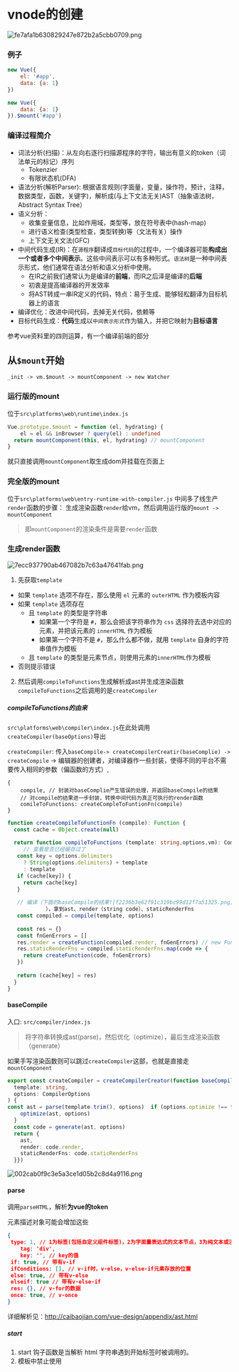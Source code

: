 # vnode的创建

![fe7afa1b630829247e872b2a5cbb0709.png](evernotecid://C54A0D32-226D-4A54-A746-72B250392753/appyinxiangcom/18327894/ENResource/p123)

### 例子

```js
new Vue({
    el: '#app',
    data: {a: 1}
})

new Vue({
    data: {a: 1}
}).$mount('#app')
```

### 编译过程简介

- 词法分析(扫描)：从左向右逐行扫描源程序的字符，输出有意义的token（词法单元的标记）序列
  - Tokenzier
  - 有限状态机(DFA)
- 语法分析(解析Parser): 根据语言规则(字面量，变量，操作符，预计，注释，数据类型，函数，关键字)，解析成(与上下文法无关)AST（抽象语法树，Abstract Syntax Tree）
- 语义分析：
  - 收集变量信息，比如作用域，类型等，放在符号表中(hash-map)
  - 进行语义检查(类型检查，类型转换)等（文法有关）操作
  - 上下文无关文法(GFC)  
- 中间代码生成(IR)：在`源程序`翻译成`目标代码`的过程中，一个编译器可能**构成出一个或者多个中间表示**。这些中间表示可以有多种形式。`语法树`是一种中间表示形式，他们通常在语法分析和语义分析中使用。
  - 在IR之前我们通常认为是编译的**前端**，而IR之后泽是编译的**后端**
  - 初衷是提高编译器的开发效率
  - 将AST转成一串IR定义的代码，特点：易于生成、能够轻松翻译为目标机器上的语言
- 编译优化：改进中间代码，去掉无关代码，依赖等
- 目标代码生成：**代码**生成以`中间表示形式`作为输入，并把它映射为**目标语言**

参考vue资料里的四则运算，有一个编译前端的部分

## 从`$mount`开始

`_init -> vm.$mount -> mountComponent -> new Watcher`

### 运行版的mount

位于`src\platforms\web\runtime\index.js`

```typescript
Vue.prototype.$mount = function (el, hydrating) {
    el = el && inBrowser ? query(el) : undefined
  return mountComponent(this, el, hydrating) // mountComponent
}
```

就只直接调用`mountComponent`取生成dom并挂载在页面上

### 完全版的mount

位于`src\platforms\web\entry-runtime-with-compiler.js`
中间多了线生产`render`函数的步骤：
生成渲染函数`render`给vm，然后调用运行版的`mount -> mountComponent`

> 即`mountComponent`的渲染条件是需要`render`函数

### 生成render函数

![7ecc937790ab467082b7c63a47641fab.png](evernotecid://C54A0D32-226D-4A54-A746-72B250392753/appyinxiangcom/18327894/ENResource/p124)

1. 先获取`template`

- 如果 `template` 选项不存在，那么使用 `el` 元素的 `outerHTML` 作为模板内容
- 如果 `template` 选项存在
  - 且 `template` 的类型是字符串
    - 如果第一个字符是 `#`，那么会把该字符串作为 `css` 选择符去选中对应的元素，并把该元素的 `innerHTML` 作为模板
    - 如果第一个字符不是 `#`，那么什么都不做，就用 `template` 自身的字符串值作为模板
  - 且 `template` 的类型是元素节点，则使用元素的`innerHTML`作为模板
- 否则提示错误

2. 然后调用`compileToFunctions`生成解析成ast并生成渲染函数
`compileToFunctions`之后调用的是`createCompiler`

##### compileToFunctions的由来

`src\platforms\web\compiler\index.js`在此处调用`createCompiler(baseOptions)`导出

`createCompiler`: 传入`baseCompile->
createCompilerCreatir(baseComplie) -> createCompile` -> 编辑器的创建者，对编译器作一些封装，使得不同的平台不需要传入相同的参数（偏函数的方式）,

```
{
    compile, // 封装对baseComplie产生错误的处理，并返回baseCompile的结果
    // 对compile的结果进一步封装，转换中间代码为真正可执行的render函数
    comileToFunctions: createCompleToFuntionFn(compile)
}
```

```typescript
function createCompileToFunctionFn (compile): Function {
  const cache = Object.create(null)
  
  return function compileToFunctions (template: string,options,vm): CompiledFunctionResult {
     // 查看是否已经缓存过了
   const key = options.delimiters
     ? String(options.delimiters) + template
     : template
   if (cache[key]) {
     return cache[key]
   }
   
   // 编译（下面的baseCompile的结果![f2236b3e62f91c319bc99d12f7a51325.png](evernotecid://C54A0D32-226D-4A54-A746-72B250392753/appyinxiangcom/18327894/ENResource/p125)
            ），拿到ast、render（string code）、staticRenderFns
   const compiled = compile(template, options)
   
   const res = {}
   const fnGenErrors = []
   res.render = createFunction(compiled.render, fnGenErrors) // new Function('with(this) {return code}')
   res.staticRenderFns = compiled.staticRenderFns.map(code => {
     return createFunction(code, fnGenErrors)
   })
   
   return (cache[key] = res)
  }
}
```

#### baseCompile

入口: `src/compiler/index.js`

> 将字符串转换成ast(parse)，然后优化（optimize），最后生成渲染函数（generate）

如果手写渲染函数则可以跳过`createCompiler`这部，也就是直接走`mountComponent`

```typescript
export const createCompiler = createCompilerCreator(function baseCompile (
  template: string,
  options: CompilerOptions
) {  
const ast = parse(template.trim(), options)  if (options.optimize !== false) {
    optimize(ast, options)
  }
  const code = generate(ast, options)
  return {
    ast,
    render: code.render,
    staticRenderFns: code.staticRenderFns
  }})
```

![002cab0f9c3e5a3ce1d05b2c8d4a9116.png](evernotecid://C54A0D32-226D-4A54-A746-72B250392753/appyinxiangcom/18327894/ENResource/p122)

#### parse

调用`parseHTML`，解析**为vue的token**

元素描述对象可能会增加这些

```json
{
 type: 1, // 1为标签(包括自定义组件标签)，2为字面量表达式的文本节点，3为纯文本或注释
    tag: 'div',
    key: '', // key的值
 if: true, // 带有v-if
 ifConditions: [], // v-if时，v-else，v-else-if元素存放的位置
 else: true, // 带有v-else
 elseif: true // 带有v-else-if
 res: {}, // v-for的数据
 once: true, // v-once
}
```

详细解析见：<http://caibaojian.com/vue-design/appendix/ast.html>

##### start

1. start 钩子函数是当解析 html 字符串遇到开始标签时被调用的。
2. 模板中禁止使用 <style> 标签和那些没有指定 type 属性或 type 属性值为 text/javascript 的 <script> 标签。
3. 在 start 钩子函数中会调用前置处理函数，这些前置处理函数都放在 preTransforms 数组中，这么做的目的是为不同平台提供对应平台下的解析工作。
4. 前置处理函数执行完之后会调用一系列 process* 函数继续对元素描述对象进行加工。
5. 通过判断 root 是否存在来判断当前解析的元素是否为根元素。
6. slot 标签和 template 标签不能作为根元素，并且根元素不能使用 v-for 指令。
7. 可以定义多个根元素，但必须使用 v-if、v-else-if 以及 v-else 保证有且仅有一个根元素被渲染。
8. 构建 AST 并建立父子级关系是在 start 钩子函数中完成的，每当遇到非一元标签，会把它存到 currentParent 变量中，当解析该标签的子节点时通过访问 currentParent 变量获取父级元素。
9. 如果一个元素使用了 v-else-if 或 v-else 指令，则该元素不会作为子节点，而是会被添加到相符的使用了 v-if 指令的元素描述对象的 ifConditions 数组中。
10. 如果一个元素使用了 slot-scope 特性，则该元素也不会作为子节点，它会被添加到父级元素描述对象的 scopedSlots 属性中。
11. 对于没有使用条件指令或 slot-scope 特性的元素，会正常建立父子级关系。

后面的end、charts、comment看vue资料里的`parse-index`

##### parseHTML

`src/compiler/parser/html-parser.js`

词法解析：解析html字符串为**符合html的token**

会在解析成功的时候，会更具解析的类型调用`options`中的回调：

```js
// ...其他选项参数
  start (tagName, attrs, unary, start, end) {},
  end (tagName, start, end) {},
  chars (text) {},  
  comment (text) {}
```

#### optimize

优化抽象语法树，检测子节点中是否是纯静态节点,
-检测到纯静态节点则标记`static = true`,提升为常量，重新渲染的时候不在重新创建节点,**在 patch 的时候直接跳过静态子树**

```typescript
export function optimize (root, options: CompilerOptions) {
  if (!root) return
  
  // 哪些静态的标签
  isStaticKey = genStaticKeysCached(options.staticKeys || '')
  
  isPlatformReservedTag = options.isReservedTag || no

   // 标记静态节点，为下面的标记静态根节点服务的
   // 没有key、for/if、slot啥的，且子元素也是静态的
   // 不包括文本节点
  markStatic(root)
    
  // 标记是否是静态根节点
  // 判断是否是纯文本节点，是就跳过，在下一节点使用
  // 简单解释，纯文本节点直接比较字符串是都一样就行了，使用其他方式，会增加内存和运行的开销
  markStaticRoots(root, false)
}
```

#### generate

最终输出

```js
 {
    // _c 就是 createElement的封装（见下面）
    render: `with(this) {return  _c('div', {attrs:{"id":'app'}}, [_v(_s(message))], [0|1|2]) }`,
    staticRender: ......
 }
```

demo

```typescript
Vue.component('button-counter', {
    data: function () {return {count: 0}},
    template: `<div>
        <span>{{count}}</span>
        <button v-on:click="count++">You clicked me {{ count }} times.</button>
        </div>`
    })
    /*
    new Vue({
        el: "#app",
        render: h => {
            let res = h(
                'div', 
                {attrs: {class: 'static-class'}},
                [
                    h('p', 'test p2'),
                    h('button-counter')
                ])
            return res;
        }
    })*/
    
    new Vue({
        el: '#app',
        template: `<div>
            <p>test p2<p/>
            <button-counter :init="10"></button-counter>
        </div>`
    })
/*
_c('div',
{staticClass:\"app1\"},
[
    _c('p',[_v(\"test p2\")]),
    _v(\" \"),
    _c('button-counter',{attrs:{\"init\":10}})
],1)
*/
```

渲染函数的参数`h`就是`createElement`的别名，会创建一个`Vnode`，`Vnode`是比较复杂的，所以通过`createElement`来辅助创建`Vnode`,不然太反人类了。

```typescript
function generate(ast, options) {
// 初始化一些方法和属性，给下一步使用，比如标记是否是组件标签
var state = new CodegenState(options); 

// 生成render 函数需要的 string code
// _c('div',{attrs:{"id":'app'}},[_v(_s(message))], [0|1|2])
var code = ast ? genElement(ast, state) : '_c("div")';
return {
        render: ("with(this){return " + code + "}"),
        staticRenderFns: state.staticRenderFns
}}


function CodegenState(options) {
    // ...
 this.transforms = pluckModuleFunction(options.modules, 'transformCode');
 this.dataGenFns = pluckModuleFunction(options.modules, 'genData');
    
    // 指令处理函数
 this.directives = extend(extend({}, baseDirectives), options.directives);
 var isReservedTag = options.isReservedTag || no;
    
    // 元素是否为组件。
 this.maybeComponent = function(el) {return !(isReservedTag(el.tag) && !el.component);};
 this.onceId = 0;
 this.staticRenderFns = []; // 静态根节点
 this.pre = false; // 是否使用了pre标签
};

function genElement(el, state) {
 if (el.parent) {
  el.pre = el.pre || el.parent.pre;
 }
 // 字母函数参考 http://caibaojian.com/vue-design/appendix/vue-prototype.html
 
 // 将静态节点放入state.staticRenderFns.push(`with(this){return xxx`)
 // return _m(index,boolean)
 if (el.staticRoot && !el.staticProcessed) {return genStatic(el, state)} 
 
 // 也就是相当于渲染静态节点，同上
    else if (el.once && !el.onceProcessed) {return genOnce(el, state)} 
 
 // _l(el.for, fn(item,index,key)) // 类似Ext.each(obj, cb(item, index, key))
    else if (el.for && !el.forProcessed) {return genFor(el, state)} 
 
 // 三目运算符的计算，为空的时候_e,createEmptyVNode
    else if (el.if && !el.ifProcessed) {return genIf(el, state)} 
 
 // 处理template模板，返回[xxx,xxx,xxx]子节点的描述信息，见下
    else if (el.tag === 'template' && !el.slotTarget && !state.pre) {return genChildren(el, state) || 'void 0'} 
    
 // todo
 else if (el.tag === 'slot') {return genSlot(el, state)} 
    else {
  var code;
  if (el.component) { // todo
   code = genComponent(el.component, el, state);
  } else {
   var data;
   if (!el.plain || // 没有key，属性的标签，则始终为true，processElement阶段添加
   (el.pre && state.maybeComponent(el))) {
    data = genData$2(el, state); // 获取h的第二个参数
   }
 
   // 
   var children = el.inlineTemplate ? null : genChildren(el, state, true);
   code = "_c('" + (el.tag) + "'" + (data ? ("," + data) : '') + (children ? ("," + children) : '') + ")";
  }
  // module transforms
  console.log(state.transforms)
  for (var i = 0; i < state.transforms.length; i++) {
   code = state.transforms[i](el, code);
  }
  return code
 }
}

// 将各种属性v-model,class编程一个字符串对象
function genData (el, state): string {
 var data = '{';
    //... 省略
 // attributes
 if (el.attrs) {
  data += "attrs:{" + (genProps(el.attrs)) + "},";
 }
 data = data.replace(/,$/, '') + '}';
    //... 省略
 return data
}

// _c('div',{attrs:{"id":'app'}},[_v(_s(message))], [0|1|2])
function genChildren(el, state, checkSkip, altGenElement, altGenNode) {
 // ...
 
 normalizationType = 0|1|2 // _createElement的第4个参数
 return ("[" + (children.map(function(c) {
  return gen(c, state);
 }).join(',')) + "]" + (normalizationType ? ("," + normalizationType) : ''))
}
```

### mountComponent

位于`src\core\instance\lifecycle.js`

两个阶段：`_render`和`_update`

```typescript
function mountComponent(vm, el, hydrating) {
    vm.$el = el
    // ... 对render不存在的处理
    callHook(vm, 'beforeMount')
    let updateComponent = () => {
      let vnode = vm._render(); // 调用render生成vnode
      vm._update(vnode, hydrating) // vnode -> DOM
    }
   
    // 创建观察者，触发数据属性get从而收集依赖
    // 调用 updateComponent 并求值
    new Watcher(vm, updateComponent, noop, {
      before () {
        if (vm._isMounted && !vm._isDestroyed) {
          callHook(vm, 'beforeUpdate')
        }
      }
    }, true /* isRenderWatcher */)
    
    if (vm.$vnode == null) {
      vm._isMounted = true
      callHook(vm, 'mounted')
    }
    return vm
}
```

### _render返回Vnode

![f2236b3e62f91c319bc99d12f7a51325.png](evernotecid://C54A0D32-226D-4A54-A746-72B250392753/appyinxiangcom/18327894/ENResource/p125)

```typescript
Vue.prototype._render = function() {
    const { render, _parentVnode } = vm.$options

    vm.$vnode = _parentVnode // 将占位node指向$vnode

 // ···
 try {
  // vm._renderProxy === vm
  // vm.$createElement 手写render函数时的`h`
  vnode = render.call(vm._renderProxy, vm.$createElement);
 } catch (e) {}
 
 if (Array.isArray(vnode) && vnode.length === 1) vnode = vnode[0];
 // ···
 
    // 将占位符vnode保存到渲染vnode的parent属性中
 vnode.parent = _parentVnode
 return vnode
}
```

#### _createElement

上面中`render.call(vm, $createElement)`实际就是调用`_createElement`

```typescript
function initRender(vm) {

    // 模板编译时候用的
    // createElement 主要是对 _createElement 的一个封装
    vm._c = function(a, b, c, d) { return createElement(vm, a, b, c, d, false); }
    
    // 手写render时候的h，多了些校验
    vm.$createElement = function (a, b, c, d) { return createElement(vm, a, b, c, d, true); };
}
```

demo

```typescript
render(h) {
  return h(
    "div",
    [
      [
        [h("h1", "title h1")],
        [h('h2', "title h2")]
      ],
      [
        h('h3', 'title h3')
      ]
    ]
  );
}
```

###### 解析`_createElement`

1. 如果`tag`是普通`html`标签，就返回普通`vnode`
2. 反正调用`createComponent`，返回一个组件`vnode`

```typescript
_createElement (
  context,
  tag, 
  data, // 属性，不能是有__ob__的对象
  children, // 子节点
  normalizationType // 用户创建的为2，即总是要序列化
) {
 // ... data检查
 // ...tag检查
 // children检查
 // 如果是编译生成的，直接将children扁平化，如上面的情况，如果是手写的见下面
 if (normalizationType === ALWAYS_NORMALIZE) { // 手写render函数
   children = normalizeChildren(children)
 } else if (normalizationType === SIMPLE_NORMALIZE) { //编译render函数
   children = simpleNormalizeChildren(children)
 }

 if (typeof tag === 'string') { // 普通元素转化
  if (config.isReservedTag(tag)) {  // 标签为div
   vnode = new VNode(tag, data, children, undefined, undefined, context)
  } else if (组件的string tag) {
            Ctor = resolveAsset(context.$options/* 当前vm(组件所在的template) */, 'components', tag/* button-counter */)
            vnode = createComponent(Ctor , data, cintext, children, tag)
        }
 } else if (是组件, Ctor=resolveAsset(xxx,xxx,xxx)){ // 拿到组件对象
  vnode = createComponent(Ctor)
 }
 
 return vnode;
}
```

###### 普通标签转化vnode

```typescript
function normalizeChildren (children) {
 return isPrimitive(children)  //原始类型 typeof为string/number/symbol/boolean之一
    ? [createTextVNode(children)]  // 转为数组的文本Vnode
    : Array.isArray(children)  // 如果是数组
      ? normalizeArrayChildren(children)
      : undefined
}

// 返回[VNode, VNode, VNode]
function normalizeArrayChildren(children) {
  const res = []  // 存放结果
  
  for(let i = 0; i < children.length; i++) {  // 遍历每一项
    let c = children[i]
    if(isUndef(c) || typeof c === 'boolean') { // 如果是undefined 或 布尔值
      continue  // 跳过
    }
    
    if(Array.isArray(c)) {  // 如果某一项是数组
      if(c.length > 0) {
        c = normalizeArrayChildren(c) // 递归结果赋值给c，结果就是[VNode]
        // ... 合并相邻的文本节点
        res.push.apply(res, c)  // 放入res中
      }
    } else {
      // ...
      res.push(c) // 文本节点就穿件VNode，不然直接放入
    }
  }
  return res
}
```

###### 组件转化VNode

1. 创建子类构造函数
2. 安装组件钩子函数
3. 实例化(创建) 组件VNode

```typescript
function createComponent (
   Ctor, // 组件对象，通过组件id,name得到
   tag,  // 组件对象
      data,  // undefined
      context,  // 当前vm实例
      children  // undefined
) {

  // 核心逻辑1：创建子类构造函数
 if (isObject(Ctor)) {
  // 转为Vue的子类，Vue.options._base = Vue， 
  // 会然后返回一个新的构造函数，它拥有Vue完整的功能
   Ctor = baseCtor.extend(Ctor)
 }
 
 
  // 其他逻辑(可跳过)：
  // 1. 异步组件
  // 2. 如果在创建组件构造函数之后应用了全局mixin，则解析构造函数options
  // 3. 将组件 v-model 转换成 props & events
  // 4. 提取props
  // 5. 函数式组件
  // 6. 对事件监听的处理
  // 7. 抽象组件处理
 const listeners = data.on  // 父组件v-on传递的事件对象格式
 data.on = data.nativeOn  // 组件的原生事件
    
    // 核心逻辑2：安装组件钩子函数,有4个，用于创建、销毁等
 installComponentHooks(data) 
    
 // ...
 // 核心逻辑3：实例化 VNode
   const name = Ctor.options.name || tag  // 拼接组件tag用
   const vnode = new VNode(  // 创建组件VNode
  `vue-component-${Ctor.cid}${name ? `-${name}` : ''}`,  // 对应tag属性
  data, // 有父组件传递自定义事件和挂载的hook对象
  undefined,  // 对应children属性
  undefined,   // 对应text属性
  undefined,   // 对应elm属性
  context,  // 当前实例
  {  // 对应componentOptions属性
    Ctor,  // 子类构造函数
    propsData, // props具体值的对象集合
    listeners,   // 父组件传递自定义事件对象集合
    tag,  // 使用组件时的名称
    children // 插槽内的内容，也是VNode格式
  },  
  asyncFactory
   )
   
   return vnode
}

```

**installComponentHooks 介绍**
`src/core/vdom/create-component.js`中：

```js

const componentVNodeHooks = {
  init (vnode: VNodeWithData, hydrating: boolean): ?boolean {
    // 实例化vnode，并挂载到dom上
  },
  prepatch (oldVnode: MountedComponentVNode, vnode: MountedComponentVNode) {
    // 处理props等
  },
  insert (vnode: MountedComponentVNode) {
    // ...
  },
  destroy (vnode: MountedComponentVNode) {
    // 销毁命令
  }
}
```

 组件生成的`VNode`如下：

```js
{
  tag: 'vue-component-1-app',
  context: {...},
  componentOptions: {
    Ctor: function(){...},
    propsData: undefined,
    children: undefined,
    tag: undefined,
    children: undefined
  },
  data: {
    on: undefined,  // 为原生事件
    data: {
      init: function(){...},
      insert: function(){...},
      prepatch: function(){...},
      destroy: function(){...}
    }
  }
}
```

如果是通过`vue-loader`打包的组件，本身对象是

```js
{
  beforeCreate: [ƒ]
  beforeDestroy: [ƒ]
  components: {Child: {…}}
  name: "app"
  render: ƒ ()
  staticRenderFns: []
  __file: "src/App.vue"
  _compiled: true
}
```

#### VNode

虚拟dom树，是使用JavaScript的对象来对真实Dom的一个描述。用于最后的patch过程，更新真实的dom树，减少不必要的更新。

![2f5b4ba54f71ce553b5a9e64d403ccf2.png](evernotecid://C54A0D32-226D-4A54-A746-72B250392753/appyinxiangcom/18327894/ENResource/p121)

Fragment: 抽象节点，`template`,不是真实节点，只把子节点渲染到页面上
Portal: 就是把子节点渲染到给定的目标

[vnode的详细解析见](https://juejin.cn/post/6844903903058722830)

### 虚拟Vnode映射成真实DOM

```js
export function mountComponent(vm, el) {
  vm.$el = el
  ...
  callHook(vm, 'beforeMount')
  ...
  const updateComponent = function () {
    let vnode = vm._render();
    vm._update(vnode); // 最后一步
  }
  ...
}


function lifecycleMixin() {
    Vue.prototype._update = function (vnode, hydrating) {
  var vm = this;
  var prevEl = vm.$el;
  var prevVnode = vm._vnode; // prevVnode为旧vnode节点
  // 通过是否有旧节点判断是初次渲染还是数据更新
  if (!prevVnode) {
   // 初次渲染
   vm.$el = vm.__patch__(vm.$el, vnode, hydrating, false)
  } else { // 数据更新
   vm.$el = vm.__patch__(prevVnode, vnode);
  }
        
        // ...
 }
}
```

接下来就是最复杂patch过程

参考：

- [Vue技术内幕](http://caibaojian.com/vue-design/art/86vue-vdom-patch.html)
